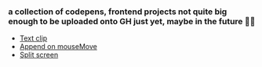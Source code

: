 ### a collection of codepens, frontend projects not quite big enough to be uploaded onto GH just yet, maybe in the future 🤷‍♂️

- [Text clip](https://codepen.io/OkiDokiTokiLoki/full/LYvMeGE)
- [Append on mouseMove](https://codepen.io/OkiDokiTokiLoki/full/zYXyRBK)
- [Split screen](https://codepen.io/OkiDokiTokiLoki/full/oNOmgdx)
